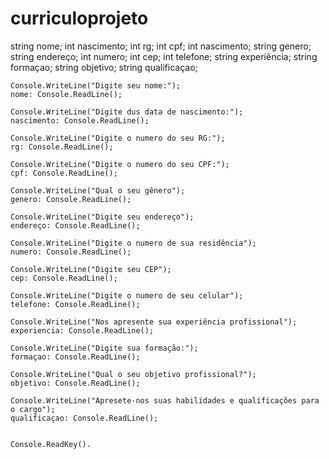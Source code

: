 # curriculoprojeto
string nome;
int nascimento;
int rg;
int cpf;
int nascimento;
string genero;
string endereço;
int numero;
int cep;
int telefone;
string experiência;
string formaçao;
string objetivo;
string qualificaçao;



	Console.WriteLine("Digite seu nome:");
	nome: Console.ReadLine();

	Console.WriteLine("Digite dus data de nascimento:");
	nascimento: Console.ReadLine();

	Console.WriteLine("Digite o numero do seu RG:");
	rg: Console.ReadLine();

	Console.WriteLine("Digite o numero do seu CPF:");
	cpf: Console.ReadLine();

	Console.WriteLine("Qual o seu gênero");
	genero: Console.ReadLine();

	Console.WriteLine("Digite seu endereço");
	endereço: Console.ReadLine();

	Console.WriteLine("Digite o numero de sua residência");
	numero: Console.ReadLine();

	Console.WriteLine("Digite seu CEP");
	cep: Console.ReadLine();

	Console.WriteLine("Digite o numero de seu celular");
	telefone: Console.ReadLine();

	Console.WriteLine("Nos apresente sua experiência profissional");
	experiencia: Console.ReadLine();

	Console.WriteLine("Digite sua formação:");
	formaçao: Console.ReadLine();

	Console.WriteLine("Qual o seu objetivo profissional?");
	objetivo: Console.ReadLine();

	Console.WriteLine("Apresete-nos suas habilidades e qualificações para o cargo");
	qualificaçao: Console.ReadLine();


	Console.ReadKey().
